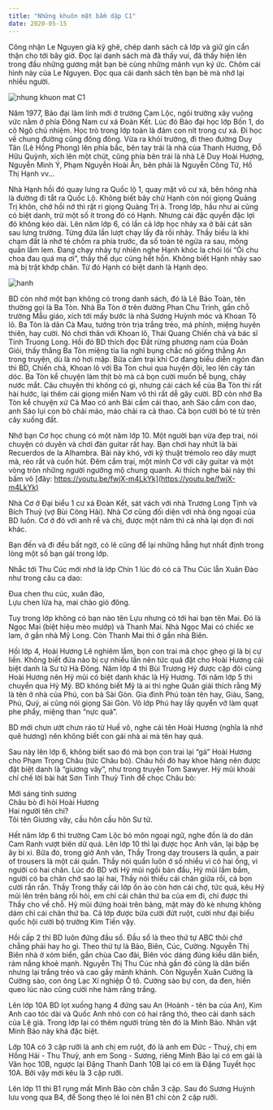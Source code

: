 ```yaml
---
title: "Những khuôn mặt bầm dập C1"
date: 2020-05-15
---
```

Công nhận Le Nguyen già kỹ ghê, chép danh sách cả lớp và giữ gìn cẩn thận cho tới bây giờ. Đọc lại danh sách mà đã thấy vui, đã thấy hiện lên trong đầu những gương mặt bạn bè cùng những mảnh vụn ký ức.
Chôm cái hình này của Le Nguyen. Đọc qua cái danh sách tên bạn bè mà nhớ lại nhiều người. 

![nhung khuon mat C1](https://github.com/user-attachments/assets/254514d4-a22f-469b-b094-dc2f700fc70d)

Năm 1977, Bảo đại làm lính mới ở trường Cam Lộc, ngôi trường xây vuông vức nằm ở phía Đông Nam cư xá Đoàn Kết. Lúc đó Bảo đại học lớp Bốn 1, do cô Ngô chủ nhiệm. Học trò trong lớp toàn là đám con nít trong cư xá. Đi học về chung đường cũng đông đông. Vừa ra khỏi trường, đi theo đường Duy Tân (Lê Hồng Phong) lên phía bắc, bên tay trái là nhà của Thanh Hương, Đỗ Hữu Quỳnh, xích lên một chút, cũng phía bên trái là nhà Lê Duy Hoài Hương, Nguyễn Minh Ý, Phạm Nguyễn Hoài Ân, bên phải là Nguyễn Công Tứ, Hồ Thị Hạnh vv...

Nhà Hạnh hồi đó quay lưng ra Quốc lộ 1, quay mặt vô cư xá, bên hông nhà là đường đi tắt ra Quốc Lộ. Không biết bây chừ Hạnh còn nói giọng Quảng Trị khôn, chớ hồi nớ thì rặt ri giọng Quảng Trị à. 
Trong lớp, hầu như ai cũng có biệt danh, trừ một số ít trong đó có Hạnh. Nhưng cái đặc quyền đặc lợi đó không kéo dài. Lên năm lớp 6, có lần cả lớp học nhảy xa ở bãi cát sân sau lưng trường. Từng đứa lần lượt chạy lấy đà rồi nhảy. Thầy biểu là khi chạm đất là nhớ té chồm ra phía trước, đa số toàn té ngửa ra sau, mông quần lấm lem. Đang chạy nhảy tự nhiên nghe Hạnh khóc la chói lói “Ôi chu choa đau quá mạ ơi”, thầy thể dục cũng hết hồn. Không biết Hạnh nhảy sao mà bị trật khớp chân. Từ đó Hạnh có biệt danh là Hạnh dẹo.

![hanh](https://github.com/user-attachments/assets/c80172ea-5739-490c-927f-3ac4a3c9195b)


BD còn nhớ một bạn không có trong danh sách, đó là Lê Bảo Toàn, tên thường gọi là Ba Tòn. Nhà Ba Tòn ở trên đường Phan Chu Trinh, gần chỗ trường Mẫu giáo, xích tới mấy bước là nhà
Sương Huỳnh móc và Khoan Tô lô. Ba Tòn là dân Cà Mau, tướng tròn trịa trắng trẻo, má phính, miệng huyên thiên, hay cười. Nó chơi thân với Khoan lô, Thái Quang Chiến chả và bác sĩ Tinh Truong Long. Hồi đó BD thích đọc Đất rừng phương nam của Đoàn Giỏi, thấy thằng Ba Tòn miệng tía lia nghĩ bụng chắc nó giống thằng An trong truyện, dù là nó hơi mập. Bữa cắm trại khi Cơ đang biểu diễn ngón đàn thì BD, Chiến chả, Khoan lô với Ba Tòn chui qua huyện đội, leo lên cây tán dóc. Ba Tòn kể chuyện làm thịt bò mà cả bọn cười muốn bể bụng, chảy nước mắt. Câu chuyện thì không có gì, nhưng cái cách kể của Ba Tòn thì rất hài hước, lại thêm cái giọng miền Nam vô thì rất dễ gây cười. BD còn nhớ Ba Tòn kể chuyện xứ Cà Mao có anh Bải cầm cái thao, anh Sáo cầm con dao, anh Sáo lụi con bò chải máo, máo chải ra cả thao. Cả bọn cười bò té từ trên cây xuống đất.

Nhớ bạn Cơ học chung có một năm lớp 10. Một người bạn vừa đẹp trai, nói chuyện có duyên và chơi đàn guitar rất hay. Bạn chơi hay nhứt là bài Recuerdos de la Alhambra. Bài này khó, với kỹ thuật trémolo reo dây mượt mà, réo rắt và cuốn hút. Đêm cắm trại, một mình Cơ với cây guitar và một vòng tròn những người ngưỡng mộ chung quanh. Ai thích nghe bài này thì bấm vô [đây: https://youtu.be/fwjX-m4LkYk](https://youtu.be/fwjX-m4LkYk)

Nhà Cơ ở Đại biểu 1 cư xá Đoàn Kết, sát vách với nhà Trương Long Tịnh và Bích Thuỷ (vợ Bùi Công Hải). Nhà Cơ cũng đối diện với nhà ông ngoại của BD luôn. Cơ ở đó với anh rể và chị, được một năm thì cả nhà lại dọn đi nơi khác.



Bạn đến và đi đều bất ngờ, có lẽ cũng để lại những hẫng hụt nhất định trong lòng một số bạn gái trong lớp.

Nhắc tới Thu Cúc mới nhớ là lớp Chín 1 lúc đó có cả Thu Cúc lẫn Xuân Đào như trong câu ca dao:

Đua chen thu cúc, xuân đào,  
Lựu chen lửa hạ, mai chào gió đông.

Tuy trong lớp không có bạn nào tên Lựu nhưng có tới hai bạn tên Mai. Đó là Ngọc Mai (biệt hiệu mèo mướp) và Thanh Mai.
Nhà Ngọc Mai có chiếc xe lam, ở gần nhà Mỹ Long. Còn Thanh Mai thì ở gần nhà Biên.

Hồi lớp 4, Hoài Hương Lê nghiêm lắm, bọn con trai mà chọc ghẹo gì là bị cự liền. Không biết đứa nào bị cự nhiều lần nên tức quá đặt cho Hoài Hương cái biệt danh là Sư tử Hà Đông. Năm lớp 4 thì Bùi Trương Hỷ được cặp đôi cùng Hoài Hương nên Hỷ mũi có biệt danh khác là Hỷ Hương. Tới năm lớp 5 thì chuyển qua Hỷ Mỹ. BD không biết Mỹ là ai thì nghe Quân giải thích rằng Mỹ là tên ở nhà của Phú, con bà Sài Gòn. Gia đình Phú toàn tên hay, Giàu, Sang, Phú, Quý, ai cũng nói giọng Sài Gòn. Vô lớp Phú hay lấy quyển vở làm quạt phe phẩy, miệng than “nực quá”. 

BD mới chưn ướt chưn ráo từ Huế vô, nghe cái tên Hoài Hương (nghĩa là nhớ quê hương) nên không biết con gái nhà ai mà tên hay quá.

Sau này lên lớp 6, không biết sao đó mà bọn con trai lại “gả” Hoài Hương cho Phạm Trọng Châu (tức Châu bò). Châu hồi đó hay khoe hàng nên được đặt biệt danh là “giương vây”, như trong truyện Tom Sawyer. Hỷ mũi khoái chí chế lời bài hát Sơn Tinh Thuỷ Tinh để chọc Châu bò:

Mới sáng tinh sương  
Châu bò đi hỏi Hoài Hương  
Hai người tên chi?  
Tôi tên Giương vây, cầu hôn cầu hôn Sư tử.  

Hết năm lớp 6 thì trường Cam Lộc bỏ môn ngoại ngữ, nghe đồn là do dân Cam Ranh vượt biên dữ quá. Lên lớp 10 thì lại được học Anh văn, lại bập bẹ ây bi xi. Bữa đó, trong giờ Anh văn, Thầy Trong dạy trousers là quần, a pair of trousers là một cái quần. Thầy nói quần luôn ở số nhiều vì có hai ống, vì người có hai chân. Lúc đó BD với Hỷ mũi ngồi bàn đầu, Hỷ mũi lầm bầm, người có ba chân chớ sao lại hai, Thầy nói thiếu cái chân giữa rồi, cả bọn cười rần rần. Thầy Trong thấy cái lớp ồn ào còn hơn cái chợ, tức quá, kêu Hỷ mũi lên trên bảng rồi hỏi, em chỉ cái chân thứ ba của em đi, chỉ được thì Thầy cho về chỗ. Hỷ mũi đứng hoài trên bảng, mặt mày đỏ kè nhưng không dám chỉ cái chân thứ ba. Cả lớp được bữa cười đứt ruột, cười như đại biểu quốc hội cười bộ trưởng Kim Tiến vậy.

Hồi cấp 2 thì BD luôn đứng đầu sổ. Đầu sổ là theo thứ tự ABC thôi chớ chẳng phải hay ho gì. Theo thứ tự là Bảo, Biên, Cúc, Cường. Nguyễn Thị Biên nhà ở xóm biển, gần chùa Cao đài, Biên vóc dáng đúng kiểu dân biển, rám nắng khoẻ mạnh. Nguyễn Thị Thu Cúc nhà gần đó cũng là dân biển nhưng lại trắng trẻo và cao gầy mảnh khảnh. Còn Nguyễn Xuân Cường là Cường sào, con ông Lạc Xí nghiệp Ô tô. Cường sào bự con, da đen, hiền queo lúc nào cũng cười nhe hàm răng trắng.

Lên lớp 10A BD lọt xuống hạng 4 đứng sau An (Hoành - tên ba của An), Kim Anh cao tóc dài và Quốc Anh nhỏ con có hai răng thỏ, theo cái danh sách của Lệ già. Trong lớp lại có thêm người trùng tên đó là Minh Bảo. Nhân vật Minh Bảo này khá đặc biệt.

Lớp 10A có 3 cặp rưỡi là anh chị em ruột, đó là anh em Đức - Thuý, chị em Hồng Hải - Thu Thuỷ, anh em Song - Sương, riêng Minh Bảo lại có em gái là Vân học 10B, ngược lại Đặng Thanh Danh 10B lại có em là Đặng Tuyết học 10A. Bởi vậy mới kêu là 3 cặp rưỡi.

Lên lớp 11 thì B1 rụng mất Minh Bảo còn chẵn 3 cặp. Sau đó Sương Huỳnh lưu vong qua B4, để Song thẹo lẻ loi nên B1 chỉ còn 2 cặp rưỡi.
